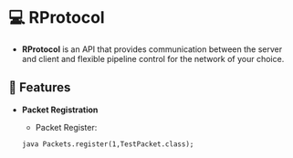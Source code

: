 # 💻 RProtocol
- **RProtocol** is an API that provides communication between the server and client and flexible pipeline control for the network of your choice.

## 🌳 Features
- **Packet Registration**
 
  - Packet Register:
   
  ``java Packets.register(1,TestPacket.class);``
